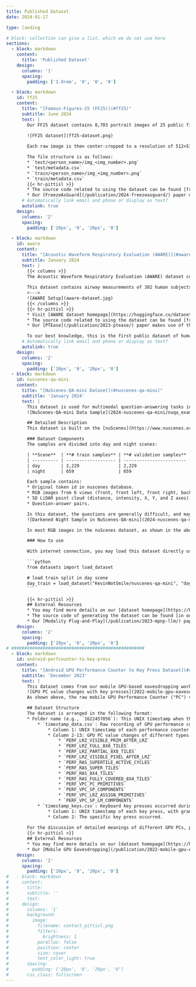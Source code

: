 ```yaml
---
title: Published Dataset
date: 2024-01-17

type: landing

# block: collection can give a list, which we do not use here
sections:
  - block: markdown
    content:
      title: 'Published Dataset'
    design:
      columns: '1'
      spacing:
        padding: ['1.8rem', '0', '0', '0']

  - block: markdown
    id: ff25
    content:
      title: "[Famous-Figures-25 (FF25)](#ff25)"
      subtitle: June 2024
      text: |
        Our FF25 dataset contains 8,703 portrait images of 25 public figures and the corresponding text descriptions. All the images were crawled from publicly available sources on the Web. These 25 subjects include politicians, movie stars, writers, athletes and businessmen, with diverse genders, races, and career domains. As shown in Figure 11, the dataset contains 400-1,300 images of each subject.

        ![FF25 dataset](ff25-dataset.png)
        
        Each raw image is then center-cropped to a resolution of 512×512. For each image, we use a pre-trained BLIP2 image captioning model to generate the corresponding text description, and prompt BLIP2 with the input of `“a photo of <person_name> which shows”` to avoid hallucination.

        The file structure is as follows:
        * `test/<person_name>/img_<img_number>.png`
        * `test/metadata.csv`
        * `train/<person_name>/img_<img_number>.png`
        * `train/metadata.csv`
        {{< hr-pittisl >}}
        * The source code related to using the dataset can be found [from our GitHub repository](https://github.com/pittisl/FreezeAsGuard).
        * Our [FreezeAsGuard](/publication/2024-freezeasguard/) paper makes use of the FF25 dataset.
      # Automatically link email and phone or display as text?
      autolink: true
    design:
      columns: '2'
      spacing:
        padding: ['20px', '0', '20px', '0']

  - block: markdown
    id: aware
    content:
      title: "[Acoustic Waveform Respiratory Evaluation (AWARE)](#aware)"
      subtitle: January 2024
      text: |
        {{< columns >}}
        The Acoustic Waveform Respiratory Evaluation (AWARE) dataset consists of a group of human airway measurements, produced by our integrated AI and sensing systems for smart pulmonary telemedicine.
        
        This dataset contains airway measurements of 382 human subjects, including patients with various pulmonary diseases and healthy control subjects, recruited from the Children's Hospital of Pittsburgh during the past 3 years. The contents of the dataset include raw WAV files from acoustic sensing, segmented and aligned acoustic signal pulses, and processed measurements of airway cross-sectional areas.
        <--->
        ![AWARE Setup](aware-dataset.jpg)
        {{< /columns >}}
        {{< hr-pittisl >}}
        * Visit [AWARE dataset homepage](https://huggingface.co/datasets/ericyxy98/AWARE) for more information.
        * The source code related to using the dataset can be found [from our GitHub repository](https://github.com/pittisl/PTEase).
        * Our [PTEase](/publication/2023-ptease/) paper makes use of the AWARE dataset.

        To our best knowledge, this is the first public dataset of human airway measurements with pulmonary diseases, and we welcome any feedback from the smart health research community.
      # Automatically link email and phone or display as text?
      autolink: true
    design:
      columns: '2'
      spacing:
        padding: ['20px', '0', '20px', '0']
  - block: markdown
    id: nuscenes-qa-mini
    content:
      title: "[NuScenes-QA-mini Dataset](#nuscenes-qa-mini)"
      subtitle: 'January 2024'
      text: |
        This dataset is used for multimodal question-answering tasks in autonomous driving scenarios. We created this dataset based on [nuScenes-QA dataset](https://github.com/qiantianwen/NuScenes-QA) for evaluation in our paper [Modality Plug-and-Play: Elastic Modality Adaptation in Multimodal LLMs for Embodied AI](/publication/2023-mpnp-llm/). The dataset is stored on [HuggingFace](https://huggingface.co/datasets/KevinNotSmile/nuscenes-qa-mini).
        ![NuScenes-QA-mini Data Sample](2024-nuscenes-qa-mini/nuqa_example.png)

        ## Detailed Description
        This dataset is built on the [nuScenes](https://www.nuscenes.org/) mini-split, where we obtain the QA pairs from the [original nuScenes-QA dataset](https://github.com/qiantianwen/NuScenes-QA). Each data sample contains **6-view RGB camera captures, a 5D LiDAR point cloud, and a corresponding text QA pair**. The data in the nuScenes-QA dataset is collected from driving scenes in cities of Boston and Singapore with diverse locations, time, and weather conditions.

        ### Dataset Components
        The samples are divided into day and night scenes:

        | **Scene**  | **# train samples** | **# validation samples** |
        | ---------- | ------------------- | ------------------------ |
        | day        | 2,229               | 2,229                    |
        | night      | 659                 | 659                      |

        Each sample contains:
        * Original token id in nuscenes database. 
        * RGB images from 6 views (front, front left, front right, back, back left, back right).
        * 5D LiDAR point cloud (distance, intensity, X, Y, and Z axes).
        * Question-answer pairs.

        In this dataset, the questions are generally difficult, and may require multiple hops of reasoning over the RGB and LiDAR data. For example, to answer the sample question in the above figure, the ML model needs to first identify in which direction the “construction vehicle” appears, and then counts the number of “parked trucks” in that direction. In our evaluations, we further cast the question-answering (QA) as an open-ended text generation task. This is more challenging than the evaluation setup in the [original nuScenes-QA paper](https://arxiv.org/abs/2305.14836), where an answer set is predefined and the QA task is a classification task over this predefined answer set.
        ![Darkened Night Sample in NuScenes-QA-mini](2024-nuscenes-qa-mini/nuqa_darken_1.png)

        In most RGB images in the nuScenes dataset, as shown in the above figure - Left, the lighting conditions in night scenes are still abundant (e.g., with street lights), and we hence further reduce the brightness of RGB captures in night scenes by 80% and apply Gaussian blur with a radius of 7, as shown in the above figure - Right. By applying such preprocessing to the RGB views in night scenes, we obtain the training and validation splits of night scenes with 659 samples for each split. On the other hand, the RGB views in daytime scenes remain as the origin. The day split contains 2,229 for training and 2,229 for validation respectively. 

        ### How to use

        With internet connection, you may load this dataset directly using [HuggingFace Datasets library](https://huggingface.co/docs/datasets/index):

        ```python
        from datasets import load_dataset

        # load train split in day scene
        day_train = load_dataset("KevinNotSmile/nuscenes-qa-mini", "day", split="train")
        ```

        {{< hr-pittisl >}}
        ## External Resources
        * You may find more details on our [dataset homepage](https://huggingface.co/datasets/KevinNotSmile/nuscenes-qa-mini).
        * The source code of generating the dataset can be found [in our GitHub repository](https://github.com/pittisl/mPnP-LLM/tree/main/nuqamini).
        * Our [Modality Plug-and-Play](/publication/2023-mpnp-llm/) paper utilizes this dataset.
    design:
      columns: '2'
      spacing:
        padding: ['20px', '0', '20px', '0']
# ###################################################
  - block: markdown
    id: android-perfcounter-to-key-press
    content:
      title: "[Android GPU Performance Counter to Key Press Dataset](#android-perfcounter-to-key-press)"
      subtitle: 'December 2023'
      text: |
        This dataset comes from our mobile GPU-based eavesdropping work, [Eavesdropping user credentials via GPU side channels on smartphones](/publication/2022-mobile-gpu-eavesdropping/), presented at the 27th ACM International Conference on Architectural Support for Programming Languages and Operating Systems (ASPLOS 2022). It contains 3,466 traces of mapping between the on-screen keyboard key presses and corresponding Snapdragon Adreno GPU performance counter changes collected on device in the meantime.
        ![GPU PC value changes with key presses](2022-mobile-gpu-eavesdropping/mobilegpu-key-press-pc-change.png)
        As shown above, the raw mobile GPU Performance Counter ("PC") value changes when screen display changes, including key board pop-up events, key disappearance events, and all other miscellaneous graphics changes. All GPU PC changes are recorded in the raw traces.

        ## Dataset Structure
        The dataset is arranged in the following format:
        * Folder name (e.g., `1622457056`): This UNIX timestamp when the experiment took place.
            * `timestamp_data.csv`: Raw recording of GPU performance counter changes during the experiment.
                * Column 1: UNIX timestamp of each performance counter value change event, with granularity of 1 microseconds.
                * Column 2-13: GPU PC value changes of different types:
                    * `PERF_LRZ_VISIBLE_PRIM_AFTER_LRZ`
                    * `PERF_LRZ_FULL_8X8_TILES`
                    * `PERF_LRZ_PARTIAL_8X8_TILES`
                    * `PERF_LRZ_VISIBLE_PIXEL_AFTER_LRZ`
                    * `PERF_RAS_SUPERTILE_ACTIVE_CYCLES`
                    * `PERF_RAS_SUPER_TILES`
                    * `PERF_RAS_8X4_TILES`
                    * `PERF_RAS_FULLY_COVERED_8X4_TILES`
                    * `PERF_VPC_PC_PRIMITIVES`
                    * `PERF_VPC_SP_COMPONENTS`
                    * `PERF_VPC_LRZ_ASSIGN_PRIMITIVES`
                    * `PERF_VPC_SP_LM_COMPONENTS`
            * `timestamp_keys.csv`: Keyboard key presses occurred during the experiment.
                * Column 1: UNIX timestamp of each key press, with granularity of 1 microseconds.
                * Column 2: The specific key press occurred.
    
        For the discussion of detailed meanings of different GPU PCs, please refer to Section 4 of [our paper](https://doi.org/10.1145/3503222.3507757).
        {{< hr-pittisl >}}
        ## External Resources
        * You may find more details on our [dataset homepage](https://huggingface.co/datasets/hosiet/android-perfcounter-to-key-press).
        * Our [Mobile GPU Eavesdropping](/publication/2022-mobile-gpu-eavesdropping/) paper provides more information on the background and information leakage based on GPU PCs.
    design:
      columns: '2'
      spacing:
        padding: ['20px', '0', '20px', '0']
#   - block: markdown
#     content:
#       title:
#       subtitle: ''
#       text:
#     design:
#       columns: '1'
#       background:
#         image: 
#           filename: contact_pittisl.png
#           filters:
#             brightness: 1
#           parallax: false
#           position: center
#           size: cover
#           text_color_light: true
#       spacing:
#         padding: ['20px', '0', '20px', '0']
#       css_class: fullscreen
---
```

